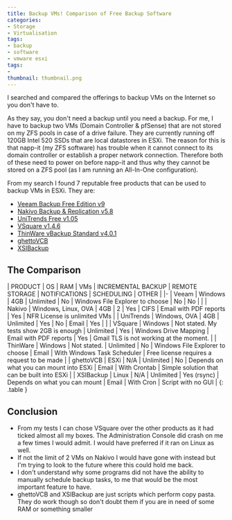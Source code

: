 ```yaml
---
title: Backup VMs! Comparison of Free Backup Software
categories:
- Storage
- Virtualisation
tags:
- backup
- software
- vmware esxi
tags:
- 
thumbnail: thumbnail.png
---
```


I searched and compared the offerings to backup VMs on the Internet so you don't have to.

<!-- more -->

As they say, you don't need a backup until you need a backup. For me, I have to backup two VMs (Domain Controller & pfSense) that are not stored on my ZFS pools in case of a drive failure. They are currently running off 120GB Intel 520 SSDs that are local datastores in ESXi. The reason for this is that napp-it (my ZFS software) has trouble when it cannot connect to its domain controller or establish a proper network connection. Therefore both of these need to power on before napp-it and thus why they cannot be stored on a ZFS pool (as I am running an All-In-One configuration).

From my search I found 7 reputable free products that can be used to backup VMs in ESXi. They are:

* [Veeam Backup Free Edition v9](https://www.veeam.com/virtual-machine-backup-solution-free.html)
* [Nakivo Backup & Replication v5.8](http://www.nakivo.com/en/NAKIVO-Backup-and-Replication-Free-Edition.html)
* [UniTrends Free v1.05](http://www.unitrends.com/)
* [VSquare v1.4.6](http://www.vsquarebackup.com/)
* [ThinWare vBackup Standard v4.0.1](http://www.thinware.net/Default.aspx)
* [ghettoVCB](https://github.com/lamw/ghettoVCB)
* [XSIBackup](http://sourceforge.net/projects/xsibackup/)

## The Comparison

| PRODUCT | OS | RAM | VMs | INCREMENTAL BACKUP | REMOTE STORAGE | NOTIFICATIONS | SCHEDULING | OTHER |
|-
| Veeam | Windows | 4GB | Unlimited | No | Windows File Explorer to choose | No | No |  |
| Nakivo | Windows, Linux, OVA | 4GB | 2 | Yes | CIFS | Email with PDF reports | Yes | NFR License is unlimited VMs |
| UniTrends | Windows, OVA | 4GB | Unlimited | Yes | No | Email | Yes |  |
| VSquare | Windows | Not stated. My tests show 2GB is enough | Unlimited | Yes | Windows Drive Mapping | Email with PDF reports | Yes | Gmail TLS is not working at the moment. |
| ThinWare | Windows | Not stated. | Unlimited | No | Windows File Explorer to choose | Email | With Windows Task Scheduler | Free license requires a request to be made |
| ghettoVCB | ESXi | N/A | Unlimited | No | Depends on what you can mount into ESXi | Email | With Crontab | Simple solution that can be built into ESXi |
| XSIBackup | Linux | N/A | Unlimited | Yes (rsync) | Depends on what you can mount | Email | With Cron | Script with no GUI |
{: .table }

## Conclusion

* From my tests I can chose VSquare over the other products as it had ticked almost all my boxes. The Administration Console did crash on me a few times I would admit. I would have preferred if it ran on Linux as well.
* If not the limit of 2 VMs on Nakivo I would have gone with instead but I'm trying to look to the future where this could hold me back.
* I don't understand why some programs did not have the ability to manually schedule backup tasks, to me that would be the most important feature to have.
* ghettoVCB and XSIBackup are just scripts which perform copy pasta. They do work though so don't doubt them if you are in need of some RAM or something smaller
